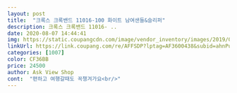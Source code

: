 ```yaml
---
layout: post 
title:  "크록스 크록밴드 11016-100 화이트 남여샌들&슬리퍼" 
description: 크록스 크록밴드 11016- ..
date: 2020-08-07 14:44:41 
img: https://static.coupangcdn.com/image/vendor_inventory/images/2019/02/20/14/6/e544ae7e-af8a-49df-9444-4517fb903b53.jpg 
linkUrl: https://link.coupang.com/re/AFFSDP?lptag=AF3600438&subid=ahnPublicAsk&pageKey=184914954&itemId=529101704&vendorItemId=71249056963&traceid=V0-113-941027c953fd70f2 
categories: [1007] 
color: CF36BB 
price: 24500 
author: Ask View Shop 
cont:  "편하고 여행갈때도 꼭챙겨가요<br/>" 
---
```

